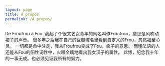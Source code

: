 ```yaml
---
layout: page
title: À propos
permalink: /À propos/
---
```


<font class="about-content">
De Froufrou à Fou.    </font>

<font class="about-content">
我起了个很文艺女青年的网名叫作Froufrou，意思是风吹动裙子的声音。 
很多年之后我在自己的豆瓣域名里看到自定义的Frou，忽然福至心灵。 
一切都是命中注定，我从Froufrou变成了Fou，疯子的意思。  
而懂法语的人还能从Fou的阳性词性中，火眼金睛地看出我女汉子的属性。    </font>

<font class="about-content">
此博，纪念我十年的一事无成。也必须见证我所有的努力。     
</font>
